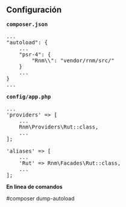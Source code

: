 <h2>Configuración</h2>

<pre>
<b>composer.json</b>
            
...
"autoload": {
    ...
    "psr-4": {
        "Rnm\\": "vendor/rnm/src/"
    }
    ...
}
...

<b>config/app.php</b>

...
'providers' => [
    ...
    Rnm\Providers\Rut::class,
    ...
];

'aliases' => [
    ...
    'Rut' => Rnm\Facades\Rut::class,
    ...
];
</pre>

<b>En linea de comandos</b>

#composer dump-autoload
